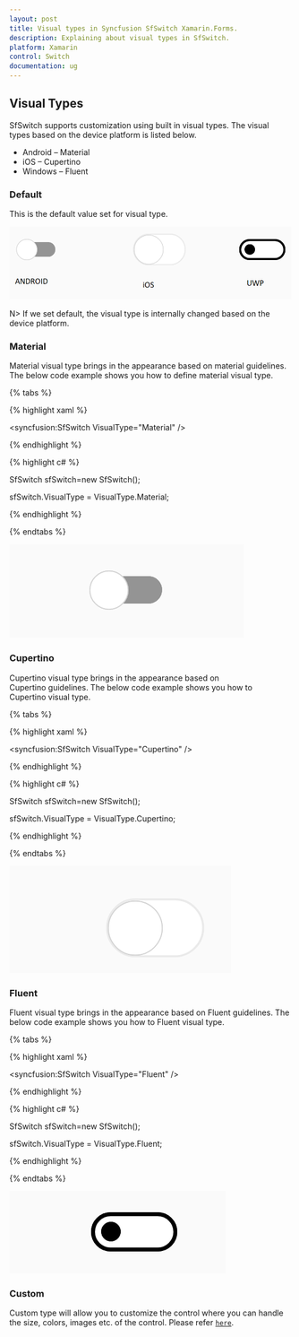 ```yaml
---
layout: post
title: Visual types in Syncfusion SfSwitch Xamarin.Forms.
description: Explaining about visual types in SfSwitch.
platform: Xamarin
control: Switch
documentation: ug
---
```


## Visual Types

SfSwitch supports customization using built in visual types. The visual types based on the device platform is listed below.

* Android – Material 
* iOS – Cupertino
* Windows – Fluent

### Default

This is the default value set for visual type. 

![switch conrol having default visual type](images/default.png)

N> If we set default, the visual type is internally changed based on the device platform.

### Material

Material visual type brings in the appearance based on material guidelines. The below code example shows you how to define material visual type.

{% tabs %}

{% highlight xaml %}

<syncfusion:SfSwitch VisualType="Material" />

{% endhighlight %}

{% highlight c# %}

SfSwitch sfSwitch=new SfSwitch();

sfSwitch.VisualType = VisualType.Material;

{% endhighlight %}

{% endtabs %}

![switch conrol having material visual type](images/material.png)

### Cupertino

Cupertino visual type brings in the appearance based on Cupertino guidelines. The below code example shows you how to Cupertino visual type. 

{% tabs %}

{% highlight xaml %}

<syncfusion:SfSwitch VisualType="Cupertino" />

{% endhighlight %}

{% highlight c# %}

SfSwitch sfSwitch=new SfSwitch();

sfSwitch.VisualType = VisualType.Cupertino;

{% endhighlight %}

{% endtabs %}

![switch conrol having cupertino visual type](images/cupertino.png)

### Fluent

Fluent visual type brings in the appearance based on Fluent guidelines. The below code example shows you how to Fluent visual type.

{% tabs %}

{% highlight xaml %}

<syncfusion:SfSwitch VisualType="Fluent" />

{% endhighlight %}

{% highlight c# %}

SfSwitch sfSwitch=new SfSwitch();

sfSwitch.VisualType = VisualType.Fluent;

{% endhighlight %}

{% endtabs %}

![switch conrol having fluent visual type](images/fluent.png)

### Custom

Custom type will allow you to customize the control where you can handle the size, colors, images etc. of the control. Please refer [`here`]().